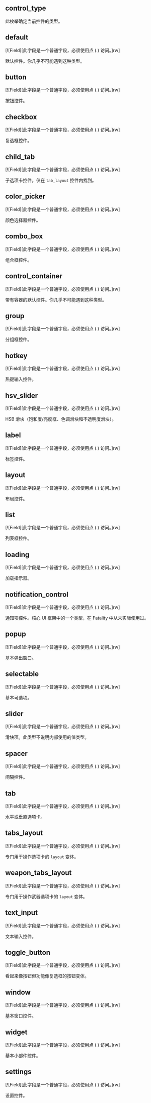 ## control_type

此枚举确定当前控件的类型。

## default

[![Field][此字段是一个普通字段，必须使用点 (.) 访问。]rw]

默认控件。你几乎不可能遇到这种类型。

## button

[![Field][此字段是一个普通字段，必须使用点 (.) 访问。]rw]

按钮控件。

## checkbox

[![Field][此字段是一个普通字段，必须使用点 (.) 访问。]rw]

复选框控件。

## child_tab

[![Field][此字段是一个普通字段，必须使用点 (.) 访问。]rw]

子选项卡控件。仅在 `tab_layout` 控件内找到。

## color_picker

[![Field][此字段是一个普通字段，必须使用点 (.) 访问。]rw]

颜色选择器控件。

## combo_box

[![Field][此字段是一个普通字段，必须使用点 (.) 访问。]rw]

组合框控件。

## control_container

[![Field][此字段是一个普通字段，必须使用点 (.) 访问。]rw]

带有容器的默认控件。你几乎不可能遇到这种类型。

## group

[![Field][此字段是一个普通字段，必须使用点 (.) 访问。]rw]

分组框控件。

## hotkey

[![Field][此字段是一个普通字段，必须使用点 (.) 访问。]rw]

热键输入控件。

## hsv_slider

[![Field][此字段是一个普通字段，必须使用点 (.) 访问。]rw]

HSB 滑块（饱和度/亮度框、色调滑块和不透明度滑块）。

## label

[![Field][此字段是一个普通字段，必须使用点 (.) 访问。]rw]

标签控件。

## layout

[![Field][此字段是一个普通字段，必须使用点 (.) 访问。]rw]

布局控件。

## list

[![Field][此字段是一个普通字段，必须使用点 (.) 访问。]rw]

列表框控件。

## loading

[![Field][此字段是一个普通字段，必须使用点 (.) 访问。]rw]

加载指示器。

## notification_control

[![Field][此字段是一个普通字段，必须使用点 (.) 访问。]rw]

通知项控件。核心 UI 框架中的一个类型，在 Fatality 中从未实际使用过。

## popup

[![Field][此字段是一个普通字段，必须使用点 (.) 访问。]rw]

基本弹出窗口。

## selectable

[![Field][此字段是一个普通字段，必须使用点 (.) 访问。]rw]

基本可选项。

## slider

[![Field][此字段是一个普通字段，必须使用点 (.) 访问。]rw]

滑块项。此类型不说明内部使用的值类型。

## spacer

[![Field][此字段是一个普通字段，必须使用点 (.) 访问。]rw]

间隔控件。

## tab

[![Field][此字段是一个普通字段，必须使用点 (.) 访问。]rw]

水平或垂直选项卡。

## tabs_layout

[![Field][此字段是一个普通字段，必须使用点 (.) 访问。]rw]

专门用于操作选项卡的 `layout` 变体。

## weapon_tabs_layout

[![Field][此字段是一个普通字段，必须使用点 (.) 访问。]rw]

专门用于操作武器选项卡的 `layout` 变体。

## text_input

[![Field][此字段是一个普通字段，必须使用点 (.) 访问。]rw]

文本输入控件。

## toggle_button

[![Field][此字段是一个普通字段，必须使用点 (.) 访问。]rw]

看起来像按钮但功能像复选框的按钮变体。

## window

[![Field][此字段是一个普通字段，必须使用点 (.) 访问。]rw]

基本窗口控件。

## widget

[![Field][此字段是一个普通字段，必须使用点 (.) 访问。]rw]

基本小部件控件。

## settings

[![Field][此字段是一个普通字段，必须使用点 (.) 访问。]rw]

设置控件。
```